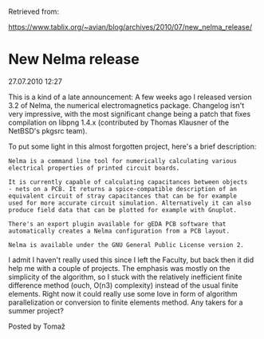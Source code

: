 Retrieved from:

https://www.tablix.org/~avian/blog/archives/2010/07/new_nelma_release/

# New Nelma release
27.07.2010 12:27

This is a kind of a late announcement: A few weeks ago I released
version 3.2 of Nelma, the numerical electromagnetics package.
Changelog isn't very impressive, with the most significant change being
a patch that fixes compilation on libpng 1.4.x (contributed by
Thomas Klausner of the NetBSD's pkgsrc team).

To put some light in this almost forgotten project, here's a brief
description:

    Nelma is a command line tool for numerically calculating various
    electrical properties of printed circuit boards.

    It is currently capable of calculating capacitances between objects
    - nets on a PCB. It returns a spice-compatible description of an
    equivalent circuit of stray capacitances that can be for example
    used for more accurate circuit simulation. Alternatively it can also
    produce field data that can be plotted for example with Gnuplot.

    There's an export plugin available for gEDA PCB software that
    automatically creates a Nelma configuration from a PCB layout.

    Nelma is available under the GNU General Public License version 2.

I admit I haven't really used this since I left the Faculty, but back
then it did help me with a couple of projects. The emphasis was mostly
on the simplicity of the algorithm, so I stuck with the relatively
inefficient finite difference method (ouch, O(n3) complexity) instead of
the usual finite elements. Right now it could really use some love in
form of algorithm parallelization or conversion to finite elements
method. Any takers for a summer project?

Posted by Tomaž
